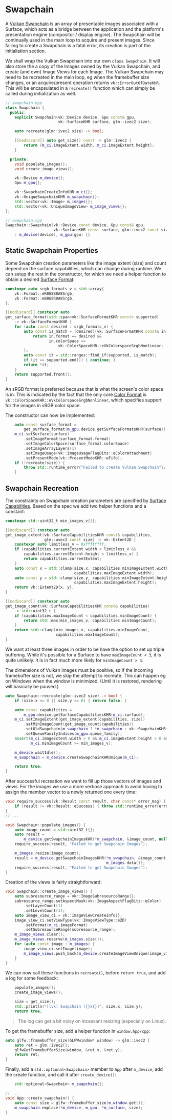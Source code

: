 # Swapchain

A [Vulkan Swapchain](https://registry.khronos.org/vulkan/specs/latest/man/html/VkSwapchainKHR.html) is an array of presentable images associated with a Surface, which acts as a bridge between the application and the platform's presentation engine (compositor / display engine). The Swapchain will be continually used in the main loop to acquire and present images. Since failing to create a Swapchain is a fatal error, its creation is part of the initialiation section.

We shall wrap the Vulkan Swapchain into our own `class Swapchain`. It will also store the a copy of the Images owned by the Vulkan Swapchain, and create (and own) Image Views for each Image. The Vulkan Swapchain may need to be recreated in the main loop, eg when the framebuffer size changes, or an acquire/present operation returns `vk::ErrorOutOfDateKHR`. This will be encapsulated in a `recreate()` function which can simply be called during initialization as well.

```cpp
// swapchain.hpp
class Swapchain {
  public:
	explicit Swapchain(vk::Device device, Gpu const& gpu,
					   vk::SurfaceKHR surface, glm::ivec2 size);

	auto recreate(glm::ivec2 size) -> bool;

	[[nodiscard]] auto get_size() const -> glm::ivec2 {
		return {m_ci.imageExtent.width, m_ci.imageExtent.height};
	}

  private:
	void populate_images();
	void create_image_views();

	vk::Device m_device{};
	Gpu m_gpu{};

	vk::SwapchainCreateInfoKHR m_ci{};
	vk::UniqueSwapchainKHR m_swapchain{};
	std::vector<vk::Image> m_images{};
	std::vector<vk::UniqueImageView> m_image_views{};
};

// swapchain.cpp
Swapchain::Swapchain(vk::Device const device, Gpu const& gpu,
					 vk::SurfaceKHR const surface, glm::ivec2 const size)
	: m_device(device), m_gpu(gpu) {}
```

## Static Swapchain Properties

Some Swapchain creation parameters like the image extent (size) and count depend on the surface capabilities, which can change during runtime. We can setup the rest in the constructor, for which we need a helper function to obtain a desired [Surface Format](https://registry.khronos.org/vulkan/specs/latest/man/html/VkSurfaceFormatKHR.html):

```cpp
constexpr auto srgb_formats_v = std::array{
	vk::Format::eR8G8B8A8Srgb,
	vk::Format::eB8G8R8A8Srgb,
};

[[nodiscard]] constexpr auto
get_surface_format(std::span<vk::SurfaceFormatKHR const> supported)
	-> vk::SurfaceFormatKHR {
	for (auto const desired : srgb_formats_v) {
		auto const is_match = [desired](vk::SurfaceFormatKHR const& in) {
			return in.format == desired &&
				   in.colorSpace ==
					   vk::ColorSpaceKHR::eVkColorspaceSrgbNonlinear;
		};
		auto const it = std::ranges::find_if(supported, is_match);
		if (it == supported.end()) { continue; }
		return *it;
	}
	return supported.front();
}
```

An sRGB format is preferred because that is what the screen's color space is in. This is indicated by the fact that the only core [Color Format](https://registry.khronos.org/vulkan/specs/latest/man/html/VkColorSpaceKHR.html) is `vk::ColorSpaceKHR::eVkColorspaceSrgbNonlinear`, which specifies support for the images in sRGB color space.

The constructor can now be implemented:

```cpp
	auto const surface_format =
		get_surface_format(m_gpu.device.getSurfaceFormatsKHR(surface));
	m_ci.setSurface(surface)
		.setImageFormat(surface_format.format)
		.setImageColorSpace(surface_format.colorSpace)
		.setImageArrayLayers(1)
		.setImageUsage(vk::ImageUsageFlagBits::eColorAttachment)
		.setPresentMode(vk::PresentModeKHR::eFifo);
	if (!recreate(size)) {
		throw std::runtime_error{"Failed to create Vulkan Swapchain"};
	}
```

## Swapchain Recreation

The constraints on Swapchain creation parameters are specified by [Surface Capabilities](https://registry.khronos.org/vulkan/specs/latest/man/html/VkSurfaceCapabilitiesKHR.html). Based on the spec we add two helper functions and a constant:

```cpp
constexpr std::uint32_t min_images_v{3};

[[nodiscard]] constexpr auto
get_image_extent(vk::SurfaceCapabilitiesKHR const& capabilities,
				 glm::uvec2 const size) -> vk::Extent2D {
	constexpr auto limitless_v = 0xffffffff;
	if (capabilities.currentExtent.width < limitless_v &&
		capabilities.currentExtent.height < limitless_v) {
		return capabilities.currentExtent;
	}
	auto const x = std::clamp(size.x, capabilities.minImageExtent.width,
							  capabilities.maxImageExtent.width);
	auto const y = std::clamp(size.y, capabilities.minImageExtent.height,
							  capabilities.maxImageExtent.height);
	return vk::Extent2D{x, y};
}

[[nodiscard]] constexpr auto
get_image_count(vk::SurfaceCapabilitiesKHR const& capabilities)
	-> std::uint32_t {
	if (capabilities.maxImageCount < capabilities.minImageCount) {
		return std::max(min_images_v, capabilities.minImageCount);
	}
	return std::clamp(min_images_v, capabilities.minImageCount,
					  capabilities.maxImageCount);
}
```

We want at least three images in order to be have the option to set up triple buffering. While it's possible for a Surface to have `maxImageCount < 3`, it is quite unlikely. It is in fact much more likely for `minImageCount > 3`.

The dimensions of Vulkan Images must be positive, so if the incoming framebuffer size is not, we skip the attempt to recreate. This can happen eg on Windows when the window is minimized. (Until it is restored, rendering will basically be paused.)

```cpp
auto Swapchain::recreate(glm::ivec2 size) -> bool {
	if (size.x <= 0 || size.y <= 0) { return false; }

	auto const capabilities =
		m_gpu.device.getSurfaceCapabilitiesKHR(m_ci.surface);
	m_ci.setImageExtent(get_image_extent(capabilities, size))
		.setMinImageCount(get_image_count(capabilities))
		.setOldSwapchain(m_swapchain ? *m_swapchain : vk::SwapchainKHR{})
		.setQueueFamilyIndices(m_gpu.queue_family);
	assert(m_ci.imageExtent.width > 0 && m_ci.imageExtent.height > 0 &&
		   m_ci.minImageCount >= min_images_v);

	m_device.waitIdle();
	m_swapchain = m_device.createSwapchainKHRUnique(m_ci);

	return true;
}
```

After successful recreation we want to fill up those vectors of images and views. For the images we use a more verbose approach to avoid having to assign the member vector to a newly returned one every time:

```cpp
void require_success(vk::Result const result, char const* error_msg) {
	if (result != vk::Result::eSuccess) { throw std::runtime_error{error_msg}; }
}
// ...

void Swapchain::populate_images() {
	auto image_count = std::uint32_t{};
	auto result =
		m_device.getSwapchainImagesKHR(*m_swapchain, &image_count, nullptr);
	require_success(result, "Failed to get Swapchain Images");

	m_images.resize(image_count);
	result = m_device.getSwapchainImagesKHR(*m_swapchain, &image_count,
											m_images.data());
	require_success(result, "Failed to get Swapchain Images");
}
```

Creation of the views is fairly straightforward:

```cpp
void Swapchain::create_image_views() {
	auto subresource_range = vk::ImageSubresourceRange{};
	subresource_range.setAspectMask(vk::ImageAspectFlagBits::eColor)
		.setLayerCount(1)
		.setLevelCount(1);
	auto image_view_ci = vk::ImageViewCreateInfo{};
	image_view_ci.setViewType(vk::ImageViewType::e2D)
		.setFormat(m_ci.imageFormat)
		.setSubresourceRange(subresource_range);
	m_image_views.clear();
	m_image_views.reserve(m_images.size());
	for (auto const image : m_images) {
		image_view_ci.setImage(image);
		m_image_views.push_back(m_device.createImageViewUnique(image_view_ci));
	}
}
```

We can now call these functions in `recreate()`, before `return true`, and add a log for some feedback:

```cpp
	populate_images();
	create_image_views();

	size = get_size();
	std::println("[lvk] Swapchain [{}x{}]", size.x, size.y);
	return true;
```

> The log can get a bit noisy on incessant resizing (especially on Linux).

To get the framebuffer size, add a helper function in `window.hpp/cpp`:

```cpp
auto glfw::framebuffer_size(GLFWwindow* window) -> glm::ivec2 {
	auto ret = glm::ivec2{};
	glfwGetFramebufferSize(window, &ret.x, &ret.y);
	return ret;
}
```

Finally, add a `std::optional<Swapchain>` member to `App` after `m_device`, add the create function, and call it after `create_device()`:

```cpp
	std::optional<Swapchain> m_swapchain{};

// ...
void App::create_swapchain() {
	auto const size = glfw::framebuffer_size(m_window.get());
	m_swapchain.emplace(*m_device, m_gpu, *m_surface, size);
}
```
